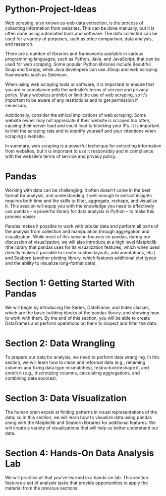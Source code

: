 # Python-Project-Ideas

Web scraping, also known as web data extraction, is the process of collecting information from websites. This can be done manually, but it is often done using automated tools and software. The data collected can be used for a variety of purposes, such as price comparison, data analysis, and research.

There are a number of libraries and frameworks available in various programming languages, such as Python, Java, and JavaScript, that can be used for web scraping. Some popular Python libraries include Beautiful Soup and Scrapy, while Java developers can use JSoup and web scraping frameworks such as Selenium.

When using web scraping tools or software, it is important to ensure that you are in compliance with the website's terms of service and privacy policy. Many websites prohibit or limit the use of web scraping, so it's important to be aware of any restrictions and to get permission if necessary.

Additionally, consider the ethical implications of web scraping. Some website owner may not appreciate if their website is scraped too often, causing their server load and could lead to blocking your IPs. It is important to limit the scraping rate and to identify yourself and your intentions when scraping a website.

In summary, web scraping is a powerful technique for extracting information from websites, but it is important to use it responsibly and in compliance with the website's terms of service and privacy policy.


# Pandas

Working with data can be challenging: it often doesn’t come in the best format for analysis, and understanding it well enough to extract insights requires both time and the skills to filter, aggregate, reshape, and visualize it. This session will equip you with the knowledge you need to effectively use pandas – a powerful library for data analysis in Python – to make this process easier.

Pandas makes it possible to work with tabular data and perform all parts of the analysis from collection and manipulation through aggregation and visualization. While most of this session focuses on pandas, during our discussion of visualization, we will also introduce at a high level Matplotlib (the library that pandas uses for its visualization features, which when used directly makes it possible to create custom layouts, add annotations, etc.) and Seaborn (another plotting library, which features additional plot types and the ability to visualize long-format data).

# Section 1: Getting Started With Pandas

We will begin by introducing the Series, DataFrame, and Index classes, which are the basic building blocks of the pandas library, and showing how to work with them. By the end of this section, you will be able to create DataFrames and perform operations on them to inspect and filter the data.

# Section 2: Data Wrangling

To prepare our data for analysis, we need to perform data wrangling. In this section, we will learn how to clean and reformat data (e.g., renaming columns and fixing data type mismatches), restructure/reshape it, and enrich it (e.g., discretizing columns, calculating aggregations, and combining data sources).

# Section 3: Data Visualization

The human brain excels at finding patterns in visual representations of the data; so in this section, we will learn how to visualize data using pandas along with the Matplotlib and Seaborn libraries for additional features. We will create a variety of visualizations that will help us better understand our data.

# Section 4: Hands-On Data Analysis Lab

We will practice all that you’ve learned in a hands-on lab. This section features a set of analysis tasks that provide opportunities to apply the material from the previous sections.
